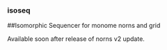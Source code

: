 ### isoseq
##Isomorphic Sequencer for monome norns and grid

Available soon after release of norns v2 update.
